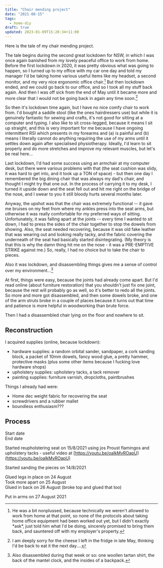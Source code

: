 ```yaml
---
title: "Chair mending project"
date: "2021-08-15"
tags:
  - home-diy
draft: true
updated: 2023-01-09T15:20:34+11:00
---
```


Here is the tale of my chair mending project.

The tale begins during the second great lockdown for NSW, in which I was once again banished from my lovely peaceful office to work from home. Before the first lockdown in 2020, it was pretty obvious what was going to happen, so I turned up to my office with my car one day and told my manager I'd be taking home various useful items like my headset, a second monitor, and my very nice ergonomic office chair.[^1] But then lockdown ended, and we could go back to our office, and so I took all my stuff back again. And then I was off sick from the end of May until it became more and more clear that I would not be going back in again any time soon.[^2]

So then it's lockdown time again, but I have no nice comfy chair to work from. I'd bought a saddle stool (like the ones hairdressers use) but while it is genuinely fantastic for sewing and crafts, it's not good for sitting at a computer and typing. I also like to sit cross-legged, because it means I sit up straight, and this is very important for me because I have ongoing intermittent RSI which presents in my forearms and (a) is painful and (b) means I literally cannot do anything requiring the use of my arms until it settles down again after specialised physiotherapy. Ideally, I'd learn to sit properly and do more stretches and improve my relevant muscles, but let's be real here...

Last lockdown, I'd had some success using an armchair at my computer desk, but there were various problems with that (the seat cushion was slidy, it was hard to get into, and it took up a TON of space) - but then one day I remembered the big dining chair that was always my dad's chair, and thought I might try that one out. In the process of carrying it to my desk, I turned it upside down and the seat fell out and hit me right on the bridge of the nose, and I swear to you it still bloody hurts several months later.

Anyway, the upshot was that the chair was extremely functional -- it gave me bruises on my feet from where my ankles press into the seat arms, but otherwise it was really comfortable for my preferred ways of sitting. Unfortunately, it was falling apart at the joints -- every time I wanted to sit down, I had to press the sides of the chair together to stop the dowels from showing. Also, the seat needed recovering, because it was old fake leather that was wearing out and looking really tacky, and the fabric covering the underneath of the seat had basically started disintegrating. (My theory is that this is why the damn thing hit me on the nose - it was a PRE-EMPTIVE STRIKE against me.) So, really, I had no choice but to take the chair to pieces.

Also it was lockdown, and disassembling things gives me a sense of control over my environment...[^3]

At first, things were easy, because the joints had already come apart. But I'd read online (about furniture restoration) that you shouldn't just fix one joint, because the rest will probably go as well, so it's better to redo all the joints. So more and more got disassembled, and then some dowels broke, and one of the arm struts broke in a couple of places because it turns out that time and patience is more helpful in woodworking than brute force.

Then I had a disassembled chair lying on the floor and nowhere to sit.

## Reconstruction

I acquired supplies (online, because lockdown):

- hardware supplies: a random orbital sander, sandpaper, a cork sanding block, a packet of 10mm dowels, fancy wood glue, a pretty hammer, protective masks (plus some other items because I fucking love hardware shops)
- upholstery supplies: upholstery tacks, a tack remover
- painting supplies: furniture varnish, dropcloths, paintbrushes

Things I already had were:

- Home dec weight fabric for recovering the seat
- screwdrivers and a rubber mallet
- boundless enthusiasm???

## Process

Start date  
End date

Started reupholstering seat on 15/8/2021 using jos Proust flamingos and upholstery tacks - useful video at [https://youtu.be/oalkMvROapU](https://youtu.be/oalkMvROapU)

Started sanding the pieces on 14/8/2021

Glued legs in place on 24 August  
Took more apart on 25 August  
Glued in back on 26 August (broke top and glued that too)

Put in arms on 27 August 2021

[^1]: He was a bit nonplussed, because technically we weren't allowed to work from home at that point, so none of the protocols about taking home office equipment had been worked out yet, but I didn't exactly \*ask\*, just told him what I'd be doing, sincerely promised to bring them back, and sauntered off with my employer's property.
[^2]: I am deeply sorry for the cheese I left in the fridge in late May, thinking I'd be back to eat it the next day....
[^3]: Also disassembled during that week or so: one woollen tartan shirt, the back of the mantel clock, and the insides of a backpack.
